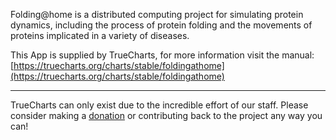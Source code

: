 Folding@home is a distributed computing project for simulating protein dynamics, including the process of protein folding and the movements of proteins implicated in a variety of diseases.

This App is supplied by TrueCharts, for more information visit the manual: [https://truecharts.org/charts/stable/foldingathome](https://truecharts.org/charts/stable/foldingathome)

---

TrueCharts can only exist due to the incredible effort of our staff.
Please consider making a [donation](https://truecharts.org/sponsor) or contributing back to the project any way you can!
